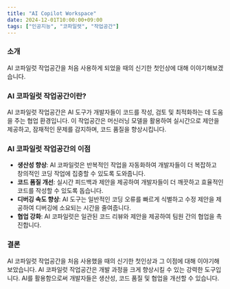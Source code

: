 ```yaml
---
title: "AI Copilot Workspace"
date: 2024-12-01T10:00:00+09:00
tags: ["인공지능", "코파일럿", "작업공간"]
---
```


### 소개

AI 코파일럿 작업공간을 처음 사용하게 되었을 때의 신기한 첫인상에 대해 이야기해보겠습니다.

### AI 코파일럿 작업공간이란?

AI 코파일럿 작업공간은 AI 도구가 개발자들이 코드를 작성, 검토 및 최적화하는 데 도움을 주는 협업 환경입니다. 이 작업공간은 머신러닝 모델을 활용하여 실시간으로 제안을 제공하고, 잠재적인 문제를 감지하며, 코드 품질을 향상시킵니다.

### AI 코파일럿 작업공간의 이점

* **생산성 향상**: AI 코파일럿은 반복적인 작업을 자동화하여 개발자들이 더 복잡하고 창의적인 코딩 작업에 집중할 수 있도록 도와줍니다.
* **코드 품질 개선**: 실시간 피드백과 제안을 제공하여 개발자들이 더 깨끗하고 효율적인 코드를 작성할 수 있도록 돕습니다.
* **디버깅 속도 향상**: AI 도구는 일반적인 코딩 오류를 빠르게 식별하고 수정 제안을 제공하여 디버깅에 소요되는 시간을 줄여줍니다.
* **협업 강화**: AI 코파일럿은 일관된 코드 리뷰와 제안을 제공하여 팀원 간의 협업을 촉진합니다.

### 결론

AI 코파일럿 작업공간을 처음 사용했을 때의 신기한 첫인상과 그 이점에 대해 이야기해보았습니다. AI 코파일럿 작업공간은 개발 과정을 크게 향상시킬 수 있는 강력한 도구입니다. AI를 활용함으로써 개발자들은 생산성, 코드 품질 및 협업을 개선할 수 있습니다.
